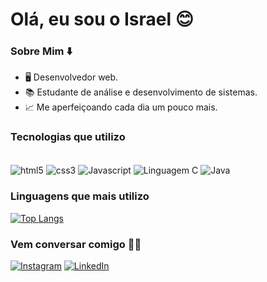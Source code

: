 # Olá, eu sou o Israel 😊 #

### Sobre Mim ⬇️ ###

- 🖥️ Desenvolvedor web.
- 📚 Estudante de análise e desenvolvimento de sistemas.
- 📈 Me aperfeiçoando cada dia um pouco mais.

### Tecnologias que utilizo ###
<div style="display: inline-block"><br/>
    <img align="center" alt="html5" src="https://img.shields.io/badge/HTML5-E34F26?style=for-the-badge&logo=html5&logoColor=white">
    <img align="center" alt="css3" src="https://img.shields.io/badge/CSS3-1572B6?style=for-the-badge&logo=css3&logoColor=white">
    <img align="center" alt="Javascript" src="https://img.shields.io/badge/JavaScript-F7DF1E?style=for-the-badge&logo=javascript&logoColor=black">
    <img align="center" alt="Linguagem C" src="https://img.shields.io/badge/C-00599C?style=for-the-badge&logo=c&logoColor=white">
    <img align="center" alt="Java" src="https://img.shields.io/badge/Java-ED8B00?style=for-the-badge&logo=openjdk&logoColor=white">

</div><br/>

### Linguagens que mais utilizo ###
[![Top Langs](https://github-readme-stats.vercel.app/api/top-langs/?username=israelitas&layout=donut)](https://github.com/israelitas/github-readme-stats)

### Vem conversar comigo 🙋‍♂️ ###

[![Instagram](https://img.shields.io/badge/Instagram-E4405F?style=for-the-badge&logo=instagram&logoColor=white)](https://www.instagram.com/isra_andreotti/)
[![LinkedIn](https://img.shields.io/badge/LinkedIn-0077B5?style=for-the-badge&logo=linkedin&logoColor=white)](https://www.linkedin.com/in/israel-andreotti/)



